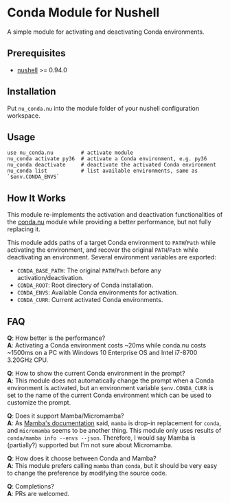 # Conda Module for Nushell
A simple module for activating and deactivating Conda environments.


## Prerequisites
- [nushell](https://github.com/nushell/nushell) >= 0.94.0


## Installation
Put `nu_conda.nu` into the module folder of your nushell configuration workspace.


## Usage
```nu
use nu_conda.nu         # activate module
nu_conda activate py36  # activate a Conda environment, e.g. py36
nu_conda deactivate     # deactivate the activated Conda environment
nu_conda list           # list available environments, same as `$env.CONDA_ENVS`
```

## How It Works
This module re-implements the activation and deactivation functionalities of
the [conda.nu](https://github.com/Neur1n/nu_scripts/blob/main/virtual_environments/conda.nu)
module while providing a better performance, but not fully replacing it.

This module adds paths of a target Conda environment to `PATH`/`Path` while
activating the environment, and recover the original `PATH`/`Path` while
deactivating an environment. Several environment variables are exported:

- `CONDA_BASE_PATH`: The original `PATH`/`Path` before any activation/deactivation.
- `CONDA_ROOT`: Root directory of Conda installation.
- `CONDA_ENVS`: Available Conda environments for activation.
- `CONDA_CURR`: Current activated Conda environments.


## FAQ
**Q**: How better is the performance?\
**A**: Activating a Conda environment costs ~20ms while conda.nu costs ~1500ms on
a PC with Windows 10 Enterprise OS and Intel i7-8700 3.20GHz CPU.

**Q**: How to show the current Conda environment in the prompt?\
**A**: This module does not automatically change the prompt when a Conda
environment is activated, but an environment variable `$env.CONDA_CURR` is set
to the name of the current Conda environment which can be used to customize the
prompt.


**Q**: Does it support Mamba/Micromamba?\
**A**: As [Mamba's documentation](https://mamba.readthedocs.io/en/latest/) said,
`mamba` is drop-in replacement for `conda`, and `micromamba` seems to be
another thing. This module only uses results of `conda/mamba info --envs --json`.
Therefore, I would say Mamba is (partially?) supported but I'm not sure about
Micromamba.


**Q**: How does it choose between Conda and Mamba?\
**A**: This module prefers calling `mamba` than `conda`, but it should be very
easy to change the preference by modifying the source code.


**Q**: Completions?\
**A**: PRs are welcomed.
